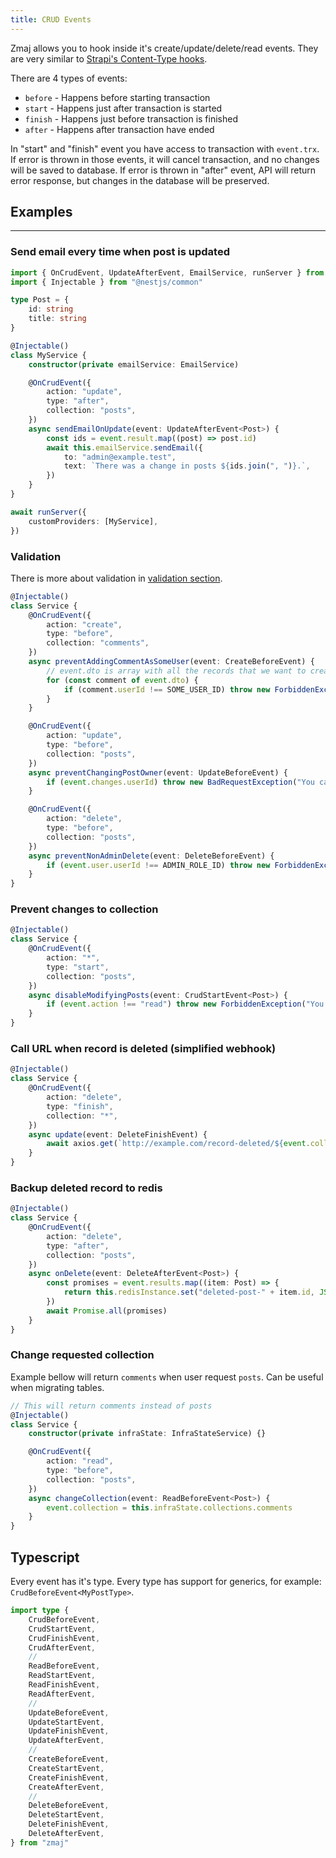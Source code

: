```yaml
---
title: CRUD Events
---
```


Zmaj allows you to hook inside it's create/update/delete/read events.
They are very similar to
[Strapi's Content-Type hooks](https://strapi.io/blog/understanding-the-different-types-categories-of-strapi-hooks).

There are 4 types of events:

- `before` - Happens before starting transaction
- `start` - Happens just after transaction is started
- `finish` - Happens just before transaction is finished
- `after` - Happens after transaction have ended

In "start" and "finish" event you have access to transaction with `event.trx`.
If error is thrown in those events, it will cancel transaction, and no changes will be saved to database.
If error is thrown in "after" event, API will return error response, but changes in the database will be preserved.

## Examples

---

### Send email every time when post is updated

```ts
import { OnCrudEvent, UpdateAfterEvent, EmailService, runServer } from "zmaj"
import { Injectable } from "@nestjs/common"

type Post = {
	id: string
	title: string
}

@Injectable()
class MyService {
	constructor(private emailService: EmailService)

	@OnCrudEvent({
		action: "update",
		type: "after",
		collection: "posts",
	})
	async sendEmailOnUpdate(event: UpdateAfterEvent<Post>) {
		const ids = event.result.map((post) => post.id)
		await this.emailService.sendEmail({
			to: "admin@example.test",
			text: `There was a change in posts ${ids.join(", ")}.`,
		})
	}
}

await runServer({
	customProviders: [MyService],
})
```

### Validation

There is more about validation in [validation section](./validation.md).

```ts
@Injectable()
class Service {
	@OnCrudEvent({
		action: "create",
		type: "before",
		collection: "comments",
	})
	async preventAddingCommentAsSomeUser(event: CreateBeforeEvent) {
		// event.dto is array with all the records that we want to create
		for (const comment of event.dto) {
			if (comment.userId !== SOME_USER_ID) throw new ForbiddenException("This user can't comment")
		}
	}

	@OnCrudEvent({
		action: "update",
		type: "before",
		collection: "posts",
	})
	async preventChangingPostOwner(event: UpdateBeforeEvent) {
		if (event.changes.userId) throw new BadRequestException("You can't change user")
	}

	@OnCrudEvent({
		action: "delete",
		type: "before",
		collection: "posts",
	})
	async preventNonAdminDelete(event: DeleteBeforeEvent) {
		if (event.user.userId !== ADMIN_ROLE_ID) throw new ForbiddenException("You must be admin")
	}
}
```

### Prevent changes to collection

```ts
@Injectable()
class Service {
	@OnCrudEvent({
		action: "*",
		type: "start",
		collection: "posts",
	})
	async disableModifyingPosts(event: CrudStartEvent<Post>) {
		if (event.action !== "read") throw new ForbiddenException("You can not modify posts")
	}
}
```

### Call URL when record is deleted (simplified webhook)

```ts
@Injectable()
class Service {
	@OnCrudEvent({
		action: "delete",
		type: "finish",
		collection: "*",
	})
	async update(event: DeleteFinishEvent) {
		await axios.get(`http://example.com/record-deleted/${event.collection.tableName}`)
	}
}
```

### Backup deleted record to redis

```ts
@Injectable()
class Service {
	@OnCrudEvent({
		action: "delete",
		type: "after",
		collection: "posts",
	})
	async onDelete(event: DeleteAfterEvent<Post>) {
		const promises = event.results.map((item: Post) => {
			return this.redisInstance.set("deleted-post-" + item.id, JSON.stringify(item))
		})
		await Promise.all(promises)
	}
}
```

### Change requested collection

Example bellow will return `comments` when user request `posts`.
Can be useful when migrating tables.

```ts
// This will return comments instead of posts
@Injectable()
class Service {
	constructor(private infraState: InfraStateService) {}

	@OnCrudEvent({
		action: "read",
		type: "before",
		collection: "posts",
	})
	async changeCollection(event: ReadBeforeEvent<Post>) {
		event.collection = this.infraState.collections.comments
	}
}
```

## Typescript

Every event has it's type.
Every type has support for generics, for example: `CrudBeforeEvent<MyPostType>`.

```ts
import type {
	CrudBeforeEvent,
	CrudStartEvent,
	CrudFinishEvent,
	CrudAfterEvent,
	//
	ReadBeforeEvent,
	ReadStartEvent,
	ReadFinishEvent,
	ReadAfterEvent,
	//
	UpdateBeforeEvent,
	UpdateStartEvent,
	UpdateFinishEvent,
	UpdateAfterEvent,
	//
	CreateBeforeEvent,
	CreateStartEvent,
	CreateFinishEvent,
	CreateAfterEvent,
	//
	DeleteBeforeEvent,
	DeleteStartEvent,
	DeleteFinishEvent,
	DeleteAfterEvent,
} from "zmaj"
```
